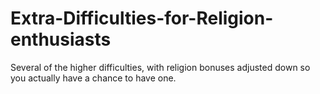 # Extra-Difficulties-for-Religion-enthusiasts
Several of the higher difficulties, with religion bonuses adjusted down so you actually have a chance to have one.
